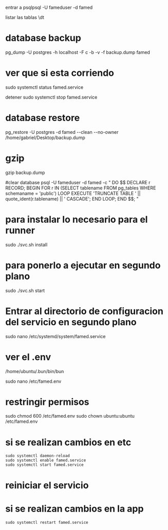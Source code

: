  entrar a
 psqlpsql -U fameduser -d famed


 listar las tablas
 \dt



# database backup

pg_dump -U postgres -h localhost -F c -b -v -f backup.dump famed

# ver que si esta corriendo

sudo systemctl status famed.service


detener
sudo systemctl stop famed.service


# database restore

pg_restore -U postgres -d famed --clean --no-owner /home/gabriel/Desktop/backup.dump

# gzip

gzip backup.dump

#clear database
psql -U fameduser -d famed -c "
DO \$\$
DECLARE
r RECORD;
BEGIN
FOR r IN (SELECT tablename FROM pg_tables WHERE schemaname = 'public') LOOP
EXECUTE 'TRUNCATE TABLE ' || quote_ident(r.tablename) || ' CASCADE';
END LOOP;
END
\$\$; "

# para instalar lo necesario para el runner

sudo ./svc.sh install

# para ponerlo a ejecutar en segundo plano

sudo ./svc.sh start

# Entrar al directorio de configuracion del servicio en segundo plano

sudo nano /etc/systemd/system/famed.service

# ver el .env

/home/ubuntu/.bun/bin/bun

sudo nano /etc/famed.env

# restringir permisos

sudo chmod 600 /etc/famed.env
sudo chown ubuntu:ubuntu /etc/famed.env

# si se realizan cambios en etc

    sudo systemctl daemon-reload
    sudo systemctl enable famed.service
    sudo systemctl start famed.service

# reiniciar el servicio

# si se realizan cambios en la app

    sudo systemctl restart famed.service
